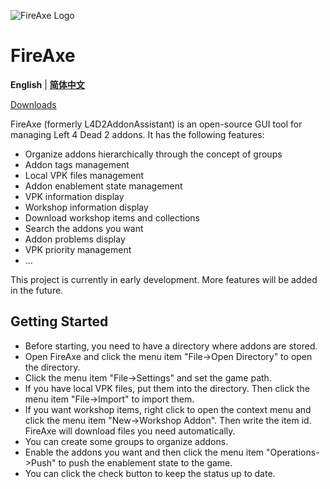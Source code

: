![FireAxe Logo](FireAxe.GUI/Assets/AppLogo.ico)
# FireAxe
**English** | **[简体中文](README.zh-Hans.md)**

[Downloads](https://github.com/ktxiaok/FireAxe/releases)

FireAxe (formerly L4D2AddonAssistant) is an open-source GUI tool for managing Left 4 Dead 2 addons. It has the following features:
- Organize addons hierarchically through the concept of groups
- Addon tags management
- Local VPK files management
- Addon enablement state management
- VPK information display
- Workshop information display
- Download workshop items and collections
- Search the addons you want
- Addon problems display
- VPK priority management
- ...

This project is currently in early development. More features will be added in the future.
## Getting Started
- Before starting, you need to have a directory where addons are stored.
- Open FireAxe and click the menu item "File->Open Directory" to open the directory.
- Click the menu item "File->Settings" and set the game path.
- If you have local VPK files, put them into the directory. Then click the menu item "File->Import" to import them.
- If you want workshop items, right click to open the context menu and click the menu item "New->Workshop Addon". Then write the item id. FireAxe will download files you need automatically.
- You can create some groups to organize addons.
- Enable the addons you want and then click the menu item "Operations->Push" to push the enablement state to the game.
- You can click the check button to keep the status up to date.
